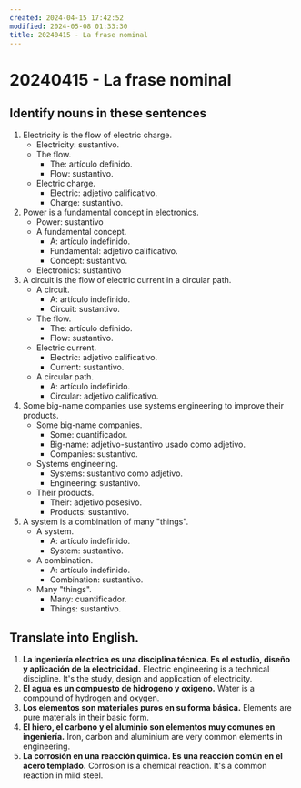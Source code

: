 ```yaml
---
created: 2024-04-15 17:42:52
modified: 2024-05-08 01:33:30
title: 20240415 - La frase nominal
---
```


# 20240415 - La frase nominal

## Identify nouns in these sentences

1. Electricity is the flow of electric charge.
	- Electricity: sustantivo.
	- The flow.
		- The: artículo definido.
		- Flow: sustantivo.
	- Electric charge.
		- Electric: adjetivo calificativo.
		- Charge: sustantivo.
2. Power is a fundamental concept in electronics.
	- Power: sustantivo
	- A fundamental concept.
		- A: artículo indefinido.
		- Fundamental: adjetivo calificativo.
		- Concept: sustantivo.
	- Electronics: sustantivo 
3. A circuit is the flow of electric current in a circular path.
	- A circuit.
		- A: artículo indefinido.
		- Circuit: sustantivo.
	- The flow.
		- The: artículo definido.
		- Flow: sustantivo.
	- Electric current.
		- Electric: adjetivo calificativo.
		- Current: sustantivo.
	- A circular path.
		- A: artículo indefinido.
		- Circular: adjetivo calificativo.
4. Some big-name companies use systems engineering to improve their products.
	- Some big-name companies.
		- Some: cuantificador.
		- Big-name: adjetivo-sustantivo usado como adjetivo.
		- Companies: sustantivo.
	- Systems engineering.
		- Systems: sustantivo como adjetivo.
		- Engineering: sustantivo.
	- Their products.
		- Their: adjetivo posesivo.
		- Products: sustantivo.
5. A system is a combination of many "things".
	- A system.
		- A: artículo indefinido.
		- System: sustantivo.
	- A combination.
		- A: artículo indefinido.
		- Combination: sustantivo.
	- Many "things".
		- Many: cuantificador.
		- Things: sustantivo.

## Translate into English.

1. **La ingeniería electrica es una disciplina técnica. Es el estudio, diseño y aplicación de la electricidad.**
   Electric engineering is a technical discipline. It's the study, design and application of electricity.
2. **El agua es un compuesto de hidrogeno y oxigeno.**
   Water is a compound of hydrogen and oxygen.
3. **Los elementos son materiales puros en su forma básica.**
   Elements are pure materials in their basic form.
4. **El hiero, el carbono y el aluminio son elementos muy comunes en ingeniería.**
   Iron, carbon and aluminium are very common elements in engineering.
5. **La corrosión en una reacción quimica. Es una reacción común en el acero templado.**
   Corrosion is a chemical reaction. It's a common reaction in mild steel.
